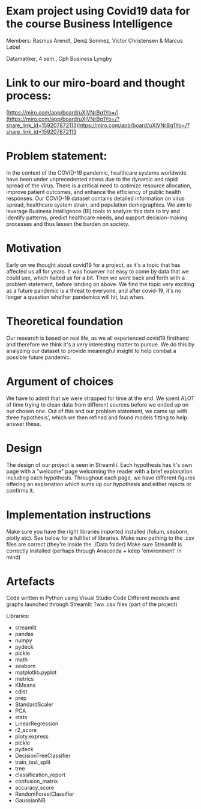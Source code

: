 # Exam project using Covid19 data for the course Business Intelligence

Members: Rasmus Arendt, Deniz Sonmez, Victor Christensen & Marcus Løbel

Datamatiker, 4 sem., Cph Business Lyngby


# Link to our miro-board and thought process:
[https://miro.com/app/board/uXjVNrBg1Yo=/](https://miro.com/app/board/uXjVNrBg1Yo=/?share_link_id=159207872113)https://miro.com/app/board/uXjVNrBg1Yo=/?share_link_id=159207872113

# Problem statement:
In the context of the COVID-19 pandemic, healthcare systems worldwide have been under unprecedented stress due to the dynamic and rapid spread of the virus. There is a critical need to optimize resource allocation, improve patient outcomes, and enhance the efficiency of public health responses. Our COVID-19 dataset contains detailed information on virus spread, healthcare system strain, and population demographics. We aim to leverage Business Intelligence (BI) tools to analyze this data to try and identify patterns, predict healthcare needs, and support decision-making processes and thus lessen the burden on society.

# Motivation
Early on we thought about covid19 for a project, as it's a topic that has affected us all for years. It was however not easy to come by data that we could use, which halted us for a bit. Then we went back and forth with a problem statement, before landing on above.
We find the topic very exciting as a future pandemic is a threat to everyone, and after covid-19, it's no longer a question whether pandemics will hit, but when.

# Theoretical foundation
Our research is based on real life, as we all experienced covid19 firsthand and therefore we think it's a very interesting matter to pursue. We do this by analyzing our dataset to provide meaningful insight to help combat a possible future pandemic.

# Argument of choices 
We have to admit that we were strapped for time at the end. We spent ALOT of time trying to clean data from different sources before we ended up on our chosen one.
Out of this and our problem statement, we came up with three hypothesis', which we then refined and found models fitting to help answer these. 

# Design
The design of our project is seen in Streamlit. Each hypothesis has it's own page with a "welcome" page welcoming the reader with a brief explanation including each hypothesis. Throughout each page, we have different figures offering an explanation which sums up our hypothesis and either rejects or confirms it.

# Implementation instructions
Make sure you have the right libraries imported installed (folium, seaborn, plotly etc). See below for a full list of libraries.
Make sure pathing to the .csv files are correct (they're inside the ./Data folder)
Make sure Streamlit is correctly installed (perhaps through Anaconda + keep 'environment' in mind)

# Artefacts
Code written in Python using Visual Studio Code
Different models and graphs launched through Streamlit
Two .csv files (part of the project)

Libraries:
- streamlit
- pandas
- numpy
- pydeck
- pickle
- math
- seaborn
- matplotlib.pyplot
- metrics
- KMeans
- cdist
- prep
- StandardScaler
- PCA
- stats
- LinearRegression
- r2_score
- ploty.express
- pickle
- pydeck
- DecisionTreeClassifier
- train_test_split
- tree
- classification_report
- confusion_matrix
- accuracy_score
- RandomForestClassifier
- GaussianNB

